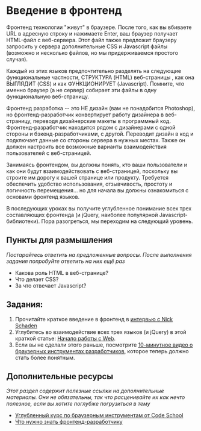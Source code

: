 # Введение в фронтенд

Фронтенд технологии "живут" в браузере. После того, как вы вбиваете URL в адресную строку и нажимаете Enter, ваш браузер получает HTML-файл с веб-сервера. Этот файл также предложит браузеру запросить у сервера дополнительные CSS и Javascript файлы (возможно и несколько файлов, но мы придерживаемся простого случая).

Каждый из этих языков предпочтительно разделять на следующие функциональные частности, СТРУКТУРА (HTML) веб-страницы , как она ВЫГЛЯДИТ (CSS) и как ФУНКЦИОНИРУЕТ (Javascript). Помните, что именно браузер (а не сервер) собирает эти файлы в одну функциональную веб-страницу.

Фронтенд разработка -- это НЕ дизайн (вам не понадобится Photoshop), но фронтенд-разработчик конвертирует работу дизайнера в веб-страницу, переводя дизайнерские макеты в программный код. Фронтенд-разработчик находится рядом с дизайнерами с одной стороны и бэкенд-разработчиками, с другой. Переводит дизайн в код и подключает данные со стороны сервера в нужных местах. Также он должен настроить все возможные варианты взаимодействия пользователей с веб-страницей.

Занимаясь фронтендом, вы должны понять, кто ваши пользователи и как они будут взаимодействовать с веб-страницей, поскольку вы строите им дорогу к вашей странице или продукту. Требуется обеспечить удобство использования, отзывчивость, простоту и логичность перемещения... но для начала вы должны ознакомиться с основами фронтенд языков.

В последующих уроках вы получите углубленное понимание всех трех составляющих фронтенда (и jQuery, наиболее популярной Javascript-библиотеки). Пора разогреться, мы переходим на следующий уровень.

## Пункты для размышления

*Постарайтесь ответить на предложенные вопросы. После выполнения задания попробуйте ответить на них ещё раз*


* Какова роль HTML в веб-странице?
* Что делает CSS?
* За что отвечает Javascript?

## Задания:

1. Прочитайте краткое введение в фронтенд в [интервью с Nick Schaden](http://blog.generalassemb.ly/what-is-front-end-web-development/)
2. Углубитесь во взаимодействие всех трех языков (и jQuery) в этой краткой статье: [Начало работы с Web](https://developer.mozilla.org/ru/docs/Learn/Getting_started_with_the_web).
3. Если вы не сделали этого раньше, посмотрите [10-минутное видео о браузерных инструментах разработчиков](http://www.youtube.com/watch?v=z1TkfcC53G0), которое теперь должно стать более понятным.

## Дополнительные ресурсы

*Этот раздел содержит полезные ссылки на дополнительные материалы. Они не обязательны, так что расценивайте их как нечто полезное, если вы хотите поглубже погрузиться в тему*

* [Углубленный курс по браузерным инструментам от Code School](http://discover-devtools.codeschool.com/)
* [Что нужно знать фронтенд-разработчику](https://vc.ru/p/problem-10292)
